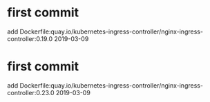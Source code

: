 # first commit
add Dockerfile:quay.io/kubernetes-ingress-controller/nginx-ingress-controller:0.19.0 2019-03-09
# first commit
add Dockerfile:quay.io/kubernetes-ingress-controller/nginx-ingress-controller:0.23.0 2019-03-09
